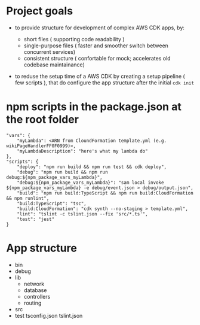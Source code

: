 # Project goals
 - to provide structure for development of complex AWS CDK apps, by:
   - short files ( supporting code readability )
   - single-purpose files ( faster and smoother switch between concurrent services)
   - consistent structure ( confortable for mock; accelerates old codebase maintainance)

 - to reduse the setup time of a AWS CDK by creating a setup pipeline ( few scripts ),
    that do configure the app structure after the initial `cdk init`

# npm scripts in the package.json at the root folder
```
"vars": {
    "myLambda": <ARN from CloundFormation template.yml (e.g. wikiPageHandlerFF0F0999)>,
    "myLambdaDescription": "here's what my lambda do" 
},
"scripts": {
    "deploy": "npm run build && npm run test && cdk deploy",
    "debug": "npm run build && npm run debug:${npm_package_vars_myLambda}",
    "debug:${npm_package_vars_myLambda}": "sam local invoke ${npm_package_vars_myLambda} -e debug/event.json > debug/output.json",
    "build": "npm run build:TypeScript && npm run build:CloudFormation && npm runlint",
    "build:TypeScript": "tsc",
    "build:CloudFormation": "cdk synth --no-staging > template.yml",
    "lint": "tslint -c tslint.json --fix 'src/*.ts'",
    "test": "jest"
}
```

# App structure
 - bin
 - debug
 - lib
   - network
   - database
   - controllers
   - routing
 - src
 - test
 tsconfig.json
 tslint.json
